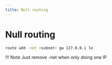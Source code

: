 ```yaml
---
title: Null routing
---
```


# Null routing

```bash
route add -net <subnet> gw 127.0.0.1 lo
```
!!! Note
    Just remove -net when only doing one IP
